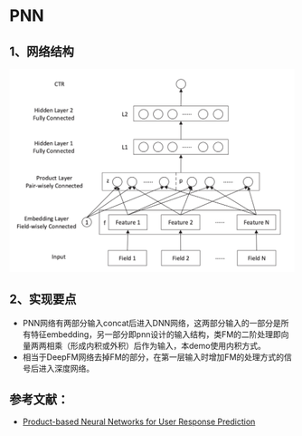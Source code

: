# PNN

## 1、网络结构

![deepfm strcuture](https://github.com/alphaplato/alphaplato/blob/master/image/DeepLearning/pnn.png)

## 2、实现要点

* PNN网络有两部分输入concat后进入DNN网络，这两部分输入的一部分是所有特征embedding，另一部分即pnn设计的输入结构，类FM的二阶处理即向量两两相乘（形成内积或外积）后作为输入，本demo使用内积方式。
* 相当于DeepFM网络去掉FM的部分，在第一层输入时增加FM的处理方式的信号后进入深度网络。

## 参考文献：
* [Product-based Neural Networks for User Response
Prediction](https://arxiv.org/pdf/1611.00144.pdf)